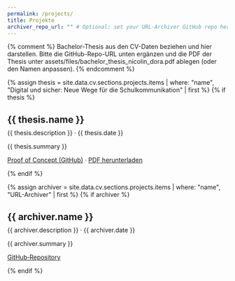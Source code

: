 ```yaml
---
permalink: /projects/
title: Projekte
archiver_repo_url: "" # Optional: set your URL-Archiver GitHub repo here
---
```


{% comment %}
Bachelor-Thesis aus den CV-Daten beziehen und hier darstellen.
Bitte die GitHub-Repo-URL unten ergänzen und die PDF der Thesis unter
assets/files/bachelor_thesis_nicolin_dora.pdf ablegen (oder den Namen anpassen).
{% endcomment %}

{% assign thesis = site.data.cv.sections.projects.items | where: "name", "Digital und sicher: Neue Wege für die Schulkommunikation" | first %}
{% if thesis %}
<section class="project">
	<h2>{{ thesis.name }}</h2>
	<p style="color: var(--muted); margin-top: -.5rem;">{{ thesis.description }} · {{ thesis.date }}</p>
	<div class="project-summary">{{ thesis.summary }}</div>
	<p>
		<!-- TODO: Ersetze REPO_NAME mit dem tatsächlichen Repository-Namen -->
		<a href="https://github.com/devobern/BFH-Bachelorarbeit-Proof-of-Concept" target="_blank" rel="noopener">Proof of Concept (GitHub)</a>
		·
		<a href="{{ '/assets/files/Digital_und_sicher_Neue_Wege_für_die_Schulkommunikation.pdf' | relative_url }}" download>PDF herunterladen</a>
	</p>
</section>
{% endif %}

{% assign archiver = site.data.cv.sections.projects.items | where: "name", "URL-Archiver" | first %}
{% if archiver %}
<section class="project">
	<h2>{{ archiver.name }}</h2>
	<p style="color: var(--muted); margin-top: -.5rem;">{{ archiver.description }} · {{ archiver.date }}</p>
	<div class="project-summary">{{ archiver.summary }}</div>
	<p>
		<a href="{{ page.archiver_repo_url | default: 'https://github.com/devobern/URL-Archiver' }}" target="_blank" rel="noopener">GitHub‑Repository</a>
	</p>
</section>
{% endif %}